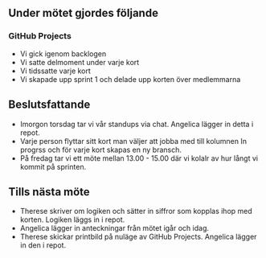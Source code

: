## Under mötet gjordes följande
### GitHub Projects
- Vi gick igenom backlogen
- Vi satte delmoment under varje kort
- Vi tidssatte varje kort
- Vi skapade upp sprint 1 och delade upp korten över medlemmarna

## Beslutsfattande
- Imorgon torsdag tar vi vår standups via chat. Angelica lägger in detta i repot.
- Varje person flyttar sitt kort man väljer att jobba med till kolumnen In progrss och för varje kort skapas en ny bransch.
- På fredag tar vi ett möte mellan 13.00 - 15.00 där vi kolalr av hur långt vi kommit på sprinten. 

## Tills nästa möte
- Therese skriver om logiken och sätter in siffror som kopplas ihop med korten. Logiken läggs in i repot.
- Angelica lägger in anteckningar från mötet igår och idag.
- Therese skickar printbild på nuläge av GitHub Projects. Angelica lägger in den i repot. 
